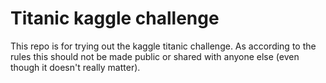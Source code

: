 # Titanic kaggle challenge

This repo is for trying out the kaggle titanic challenge. As according to the rules this should not be made public or shared with anyone else (even though it doesn't really matter).
